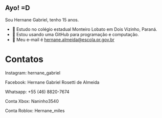 ## Ayo! =D

Sou Hernane Gabriel, tenho 15 anos.

- :diamond_shape_with_a_dot_inside: Estudo no colégio estadual Monteiro Lobato em Dois Vizinho, Paraná.
- :diamond_shape_with_a_dot_inside: Estou usando uma GitHub para programação e computação.
- :diamond_shape_with_a_dot_inside: Meu e-mail é hernane.almeida@escola.pr.gov.br

# **Contatos**

Instagram: hernane_gabriel

Facebook: Hernane Gabriel Rosetti de Almeida

Whatsapp: +55 (46) 8820-7674

Conta Xbox: Naninho3540

Conta Roblox: Hernane_miles


<!---
Hernane303/Hernane303 is a ✨ special ✨ repository because its `README.md` (this file) appears on your GitHub profile.
You can click the Preview link to take a look at your changes.
--->
